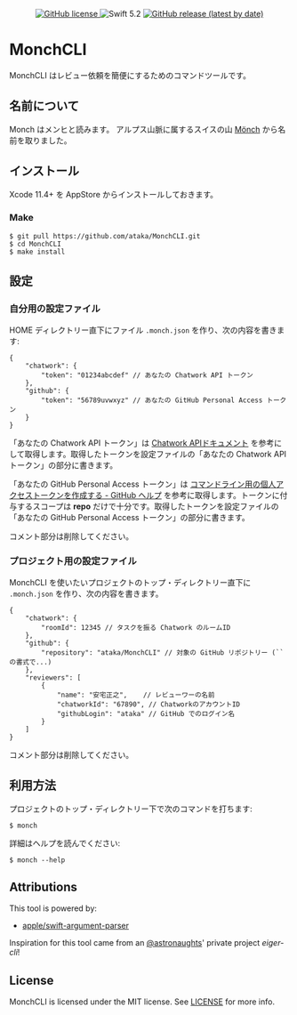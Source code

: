 <p align="center">
    <a href="https://github.com/ataka/MonchCLI/blob/develop/LICENSE">
        <img alt="GitHub license" src="https://img.shields.io/github/license/ataka/MonchCLI"/>
    </a>
    <img alt="Swift 5.2" src="https://img.shields.io/badge/Swift-5.2-orange.svg"/>
    <a href="https://github.com/ataka/MonchCLI/releases">
        <img alt="GitHub release (latest by date)" src="https://img.shields.io/github/v/release/ataka/MonchCLI">
    </a>
</p>

# MonchCLI

MonchCLI はレビュー依頼を簡便にするためのコマンドツールです。

## 名前について

Monch はメンヒと読みます。
アルプス山脈に属するスイスの山 [Mönch](https://ja.wikipedia.org/wiki/%E3%83%A1%E3%83%B3%E3%83%92) から名前を取りました。

## インストール

Xcode 11.4+ を AppStore からインストールしておきます。

### Make

``` shellsession
$ git pull https://github.com/ataka/MonchCLI.git
$ cd MonchCLI
$ make install
```

## 設定

### 自分用の設定ファイル

HOME ディレクトリー直下にファイル `.monch.json` を作り、次の内容を書きます:

``` json5
{
    "chatwork": {
        "token": "01234abcdef" // あなたの Chatwork API トークン
    },
    "github": {
        "token": "56789uvwxyz" // あなたの GitHub Personal Access トークン
    }
}
```

「あなたの Chatwork API トークン」は [Chatwork APIドキュメント](https://developer.chatwork.com/ja/) を参考にして取得します。取得したトークンを設定ファイルの「あなたの Chatwork API トークン」の部分に書きます。

「あなたの GitHub Personal Access トークン」は [コマンドライン用の個人アクセストークンを作成する \- GitHub ヘルプ](https://help.github.com/ja/github/authenticating-to-github/creating-a-personal-access-token-for-the-command-line) を参考に取得します。トークンに付与するスコープは **repo** だけで十分です。取得したトークンを設定ファイルの「あなたの GitHub Personal Access トークン」の部分に書きます。

コメント部分は削除してください。

### プロジェクト用の設定ファイル

MonchCLI を使いたいプロジェクトのトップ・ディレクトリー直下に `.monch.json` を作り、次の内容を書きます。

``` json5
{
    "chatwork": {
        "roomId": 12345 // タスクを振る Chatwork のルームID
    },
    "github": {
        "repository": "ataka/MonchCLI" // 対象の GitHub リポジトリー (`` の書式で...)
    },
    "reviewers": [
        { 
            "name": "安宅正之",    // レビューワーの名前
            "chatworkId": "67890", // ChatworkのアカウントID
            "githubLogin": "ataka" // GitHub でのログイン名
        }
    ]
}
```

コメント部分は削除してください。

## 利用方法

プロジェクトのトップ・ディレクトリー下で次のコマンドを打ちます:

``` shellsession
$ monch
```

詳細はヘルプを読んでください:

``` shellsession
$ monch --help
```

## Attributions

This tool is powered by:

- [apple/swift\-argument\-parser](https://github.com/apple/swift-argument-parser)

Inspiration for this tool came from an [@astronaughts](https://github.com/astronaughts)' private project *eiger-cli*!

## License

MonchCLI is licensed under the MIT license.  See [LICENSE](https://github.com/ataka/MonchCLI/blob/master/LICENSE) for more info.
